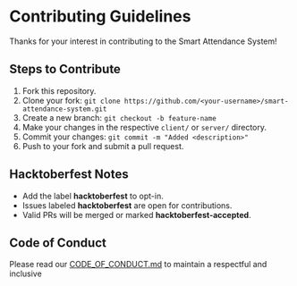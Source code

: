 # Contributing Guidelines

Thanks for your interest in contributing to the Smart Attendance System!

## Steps to Contribute
1. Fork this repository.
2. Clone your fork: `git clone https://github.com/<your-username>/smart-attendance-system.git`
3. Create a new branch: `git checkout -b feature-name`
4. Make your changes in the respective `client/` or `server/` directory.
5. Commit your changes: `git commit -m "Added <description>"`
6. Push to your fork and submit a pull request.

## Hacktoberfest Notes
- Add the label **hacktoberfest** to opt-in.
- Issues labeled **hacktoberfest** are open for contributions.
- Valid PRs will be merged or marked **hacktoberfest-accepted**.

## Code of Conduct
Please read our [CODE_OF_CONDUCT.md](./CODE_OF_CONDUCT.md) to maintain a respectful and inclusive